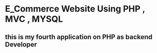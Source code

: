 # E_Commerce Website Using PHP , MVC , MYSQL

## this is my fourth application on PHP as backend Developer
